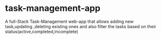 # task-management-app
A full-Stack Task-Management  web-app that allows 
adding new task,updating ,deleting existing ones and also 
filter the tasks based on their status(active,completed,incomplete)
